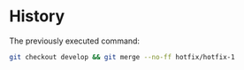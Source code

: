 # History

The previously executed command:

```sh
git checkout develop && git merge --no-ff hotfix/hotfix-1
```
